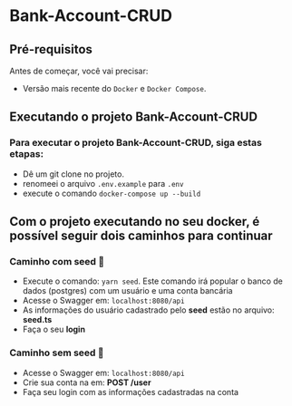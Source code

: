 # Bank-Account-CRUD

## Pré-requisitos

Antes de começar, você vai precisar:
- Versão mais recente do `Docker` e `Docker Compose`.

## Executando o projeto Bank-Account-CRUD

### Para executar o projeto Bank-Account-CRUD, siga estas etapas:
- Dê um git clone no projeto.
- renomeei o arquivo `.env.example` para `.env`
- execute o comando `docker-compose up --build`

## Com o projeto executando no seu docker, é possível seguir dois caminhos para continuar

### Caminho com seed 🌱
 - Execute o comando: `yarn seed`. Este comando irá popular o banco de dados (postgres) com um usuário e uma conta bancária
 - Acesse o Swagger em: `localhost:8080/api`
 - As informações do usuário cadastrado pelo **seed** estão no arquivo: **seed.ts**
 - Faça o seu **login**

### Caminho sem seed 🚀
 - Acesse o Swagger em: `localhost:8080/api`
 - Crie sua conta na em: **POST /user**
 - Faça seu login com as informações cadastradas na conta
